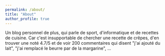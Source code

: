 ```yaml
---
permalink: /about/
title: "About"
author_profile: true
---
```


Un blog personnel de plus, qui parle de sport, d'informatique et de recettes de cuisine. Car c'est insupportable de chercher une recette de crêpes, d'en trouver une noté 4.7/5 et de voir 200 commentaires qui disent "j'ai ajouté du lait", "j'ai remplacé  le beurre par de la margarine", ...
